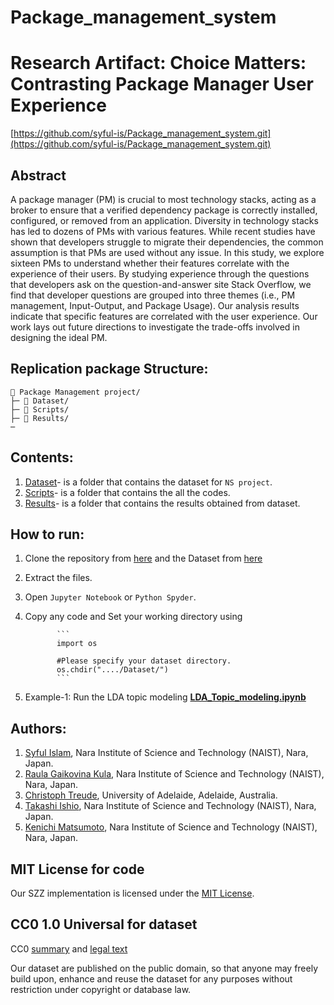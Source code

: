 # Package_management_system
# Research Artifact: Choice Matters: Contrasting Package Manager User Experience
[https://github.com/syful-is/Package_management_system.git](https://github.com/syful-is/Package_management_system.git)

## Abstract
A package manager (PM) is crucial to most technology stacks, acting as a broker to ensure that a verified dependency package is correctly installed, configured, or removed from an application. Diversity in technology stacks has led to dozens of PMs with various features.
While recent studies have shown that developers struggle to migrate their dependencies, the common assumption is that PMs are used without any issue. 
In this study, we explore sixteen PMs to understand whether their features correlate with the experience of their users.
By studying experience through the questions that developers ask on the question-and-answer site Stack Overflow, we find that developer questions are  grouped into three themes (i.e., PM management, Input-Output, and Package Usage). Our analysis results indicate that specific features are correlated with the user experience.
Our work lays out future directions to investigate the trade-offs involved in designing the ideal PM.
    
## Replication package Structure:
```
📁 Package Management project/
├─ 📁 Dataset/
├─ 📁 Scripts/ 
├─ 📁 Results/
─
```
## Contents:
  1. [Dataset](https://github.com/syful-is/Package_management_system/tree/master/Dataset)- is a folder that contains the dataset for `NS project`.
  2. [Scripts](https://github.com/syful-is/Package_management_system/tree/master/Scripts)- is a folder that contains the all the codes. 
  3. [Results](https://github.com/syful-is/Package_management_system/tree/master/Results)- is a folder that contains the results obtained from dataset.

## How to run:
  1. Clone the repository from [here](https://github.com/syful-is/Package_management_system.git) and the Dataset from [here]()
  2. Extract the files.
  3. Open `Jupyter Notebook` or `Python Spyder`.
  4. Copy any code and Set your working directory using 
                
                ```
                import os
                
                #Please specify your dataset directory. 
                os.chdir("..../Dataset/")
                ```
  
  4. Example-1: Run the LDA topic modeling **[LDA_Topic_modeling.ipynb](https://github.com/syful-is/Package_management_system/blob/master/Scripts/2.%20Topic_modeling/LDA_Topic_modeling.ipynb)** 

## Authors:
1. [Syful Islam](https://syful-is.github.io/), Nara Institute of Science and Technology (NAIST), Nara, Japan.
2. [Raula Gaikovina Kula](https://raux.github.io/), Nara Institute of Science and Technology (NAIST), Nara, Japan.
3. [Christoph Treude](http://ctreude.ca/), University of Adelaide, Adelaide, Australia.
4. [Takashi Ishio](https://takashi-ishio.github.io/), Nara Institute of Science and Technology (NAIST), Nara, Japan.
5. [Kenichi Matsumoto](http://isw3.naist.jp/Contents/Research/cs-05-en.html), Nara Institute of Science and Technology (NAIST), Nara, Japan.



  
## MIT License for code
Our SZZ implementation is licensed under the [MIT License](LICENSE).

## CC0 1.0 Universal for dataset
CC0 [summary](https://creativecommons.org/publicdomain/zero/1.0/) and [legal text](https://creativecommons.org/publicdomain/zero/1.0/legalcode)

Our dataset are published on the public domain, so that anyone may freely build upon, enhance and reuse the dataset for any purposes without restriction under copyright or database law.
